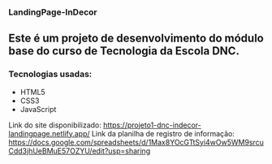 ### LandingPage-InDecor
## Este é um projeto de desenvolvimento do módulo base do curso de Tecnologia da Escola DNC.

### Tecnologias usadas:
+ HTML5
+ CSS3
+ JavaScript

Link do site disponibilizado: https://projeto1-dnc-indecor-landingpage.netlify.app/
Link da planilha de registro de informação: https://docs.google.com/spreadsheets/d/1Max8YOcGTtSyi4wOw5WM9srcuCdd3jhUeBMuE57OZYU/edit?usp=sharing
